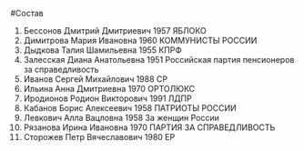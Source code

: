 #Состав
1. Бессонов Дмитрий Дмитриевич 1957 ЯБЛОКО
2. Димитрова Мария Ивановна 1960 КОММУНИСТЫ РОССИИ
3. Дыдкова Талия Шамильевна 1955 КПРФ
4. Залесская Диана Анатольевна 1951 Российская партия пенсионеров за справедливость
5. Иванов Сергей Михайлович 1988 СР
6. Ильина Анна Дмитриевна 1970 ОРТОЛЮКС
7. Иродионов Родион Викторович 1991 ЛДПР
8. Кабанов Борис Алексеевич 1958 ПАТРИОТЫ РОССИИ
9. Левкович Алла Вацловна 1958 За женщин России
10. Рязанова Ирина Ивановна 1970 ПАРТИЯ ЗА СПРАВЕДЛИВОСТЬ
11. Сторожев Петр Вячеславович 1980 ЕР
